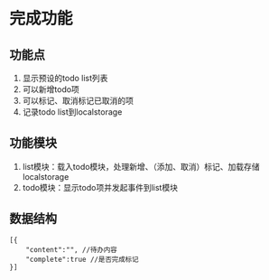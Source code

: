 # 完成功能

## 功能点

1. 显示预设的todo list列表
2. 可以新增todo项
3. 可以标记、取消标记已取消的项
4. 记录todo list到localstorage

## 功能模块

1. list模块：载入todo模块，处理新增、（添加、取消）标记、加载存储localstorage
2. todo模块：显示todo项并发起事件到list模块

## 数据结构

```
[{
    "content":"", //待办内容
    "complete":true //是否完成标记
}]
```

